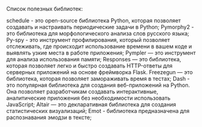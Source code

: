 Список полезных библиотек:

schedule - это open-source библиотека Python, которая позволяет создавать и настраивать периодические задачи в Python;
Pymorphy2 - это библиотека для морфологического анализа слов русского языка;
Py-spy - это инструмент профилирования, который позволяет отслеживать, где происходит использование времени в вашем коде и выявлять узкие места в работе приложения; 
Pympler — это инструмент для анализа использования памяти;
Responses — это библиотека, которая позволяет легко и быстро создавать HTTP-ответы для серверных приложений на основе фреймворка Flask.
Freezegun — это библиотека, которая позволяет замораживать время в тестах;
Dash - это популярная библиотека для создания веб-приложений на Python. Она позволяет разработчикам создавать интерактивные, аналитические приложения без необходимости использовать JavaScript;
Altair — это декларативная библиотека для создания статистических визуализаций;
Emot - библиотека предназначена для распознавания эмодзи в тексте;

